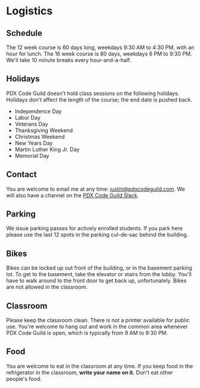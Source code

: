 
# Logistics

## Schedule

The 12 week course is 60 days long, weekdays 9:30 AM to 4:30 PM, with an hour for lunch. The 16 week course is 80 days, weekdays 6 PM to 9:30 PM. We'll take 10 minute breaks every hour-and-a-half.

## Holidays

PDX Code Guild doesn't hold class sessions on the following holidays. Holidays don't affect the length of the course; the end date is pushed back.

* Independence Day
* Labor Day
* Veterans Day
* Thanksgiving Weekend
* Christmas Weekend
* New Years Day
* Martin Luther King Jr. Day
* Memorial Day

## Contact

You are welcome to email me at any time: [justin@pdxcodeguild.com](mailto:justin@pdxcodeguild.com). We will also have a channel on the [PDX Code Guild Slack](https://portlandcodeguild.slack.com/).

## Parking

We issue parking passes for actively enrolled students. If you park here please use the last 12 spots in the parking cul-de-sac behind the building.

## Bikes

Bikes can be locked up out front of the building, or in the basement parking lot. To get to the basement, take the elevator or stairs from the lobby. You'll have to walk around to the front door to get back up, unfortunately. Bikes are not allowed in the classroom.

## Classroom

Please keep the classroom clean. There is not a printer available for public use. You're welcome to hang out and work in the common area whenever PDX Code Guild is open, which is typically from 9 AM to 9:30 PM.

## Food

You are welcome to eat in the classroom at any time. If you keep food in the refrigerator in the classroom, **write your name on it.** Don't eat other people's food.